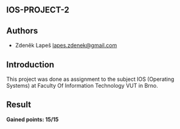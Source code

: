 IOS-PROJECT-2
---


Authors
---
* Zdeněk Lapeš <lapes.zdenek@gmail.com>


Introduction
---
This project was done as assignment to the subject IOS (Operating Systems)
at Faculty Of Information Technology VUT in Brno.


Result
---
**Gained points: 15/15**
